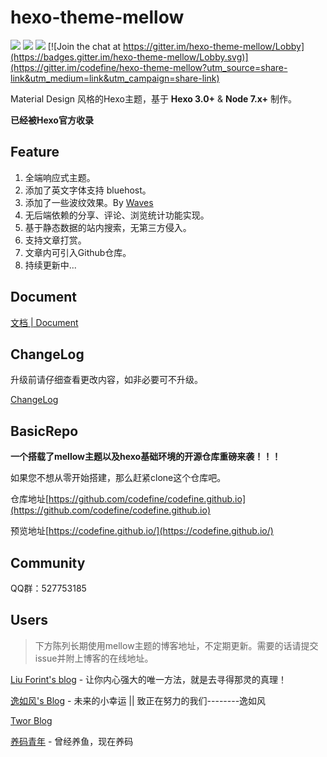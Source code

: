 hexo-theme-mellow
=================
[![](https://img.shields.io/badge/release-v1.2.4-blue.svg?style=flat-square)](https://github.com/codefine/hexo-theme-mellow/releases)
[![](https://img.shields.io/badge/document-CN-green.svg?style=flat-square)](https://github.com/codefine/hexo-theme-mellow/wiki)
[![](https://img.shields.io/badge/preview-Michael.Lu's%20blog-ff69b4.svg?style=flat-square)](https://blog.lujingtao.com)
[![Join the chat at https://gitter.im/hexo-theme-mellow/Lobby](https://badges.gitter.im/hexo-theme-mellow/Lobby.svg)](https://gitter.im/codefine/hexo-theme-mellow?utm_source=share-link&utm_medium=link&utm_campaign=share-link)

Material Design 风格的Hexo主题，基于 **Hexo 3.0+** & **Node 7.x+** 制作。

**已经被Hexo官方收录**

## Feature

1. 全端响应式主题。
2. 添加了英文字体支持 bluehost。
3. 添加了一些波纹效果。By [Waves](https://github.com/fians/Waves)
4. 无后端依赖的分享、评论、浏览统计功能实现。
5. 基于静态数据的站内搜索，无第三方侵入。
6. 支持文章打赏。
7. 文章内可引入Github仓库。
8. 持续更新中... 

## Document

[文档 | Document](https://github.com/codefine/hexo-theme-mellow/wiki)

## ChangeLog

升级前请仔细查看更改内容，如非必要可不升级。

[ChangeLog](https://github.com/codefine/hexo-theme-mellow/releases)

## BasicRepo

**一个搭载了mellow主题以及hexo基础环境的开源仓库重磅来袭！！！**

如果您不想从零开始搭建，那么赶紧clone这个仓库吧。

仓库地址[https://github.com/codefine/codefine.github.io](https://github.com/codefine/codefine.github.io)

预览地址[https://codefine.github.io/](https://codefine.github.io/)

## Community

QQ群：527753185

## Users

> 下方陈列长期使用mellow主题的博客地址，不定期更新。需要的话请提交issue并附上博客的在线地址。

[Liu Forint's blog](https://blog.liufulin.online/) - 让你内心强大的唯一方法，就是去寻得那灵的真理！

[逸如风's Blog](http://www.sivan0222.cn/) - 未来的小幸运 || 致正在努力的我们--------逸如风

[Twor Blog](http://blog.bantwor.com/)

[养码青年](https://runzhenghengbin.github.io/) - 曾经养鱼，现在养码
